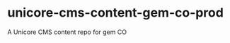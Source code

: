 unicore-cms-content-gem-co-prod
===============================

A Unicore CMS content repo for gem CO
